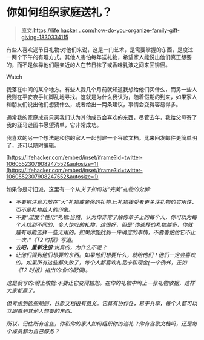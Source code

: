 # 你如何组织家庭送礼？

> 原文:[https://life hacker . com/how-do-you-organize-family-gift-giving-1830334115](https://lifehacker.com/how-do-you-organize-family-gift-giving-1830334115)

有些人喜欢送节日礼物:对他们来说，这是一门艺术，是需要掌握的东西，是度过一两个下午的有趣方式。其他人害怕每年送礼物，希望家人能说出他们真正想要的，而不是依靠他们最亲近的人在节日袜子或香味乳液之间来回徘徊。

Watch

我落在中间的某个地方。有些人我几个月前就知道我想给他们买什么，而另一些人我则在平安夜手忙脚乱地寻找。这就是为什么我认为，随着假期的到来，如果家人和朋友们说出他们想要什么，或者给出一两条建议，事情会变得容易得多。

通常我的家庭成员只买我们认为其他成员会喜欢的东西，尽管去年，我给父母寄了我的亚马逊图书愿望清单，它非常成功。

我喜欢的另一个想法是和你的家人一起创建一个谷歌文档。比来回发邮件更简单明了，还可以随时编辑。

 [https://lifehacker.com/embed/inset/iframe?id=twitter-1060552307908247552&autosize=1](https://lifehacker.com/embed/inset/iframe?id=twitter-1060552307908247552&autosize=1) 

如果你是守旧派，这里有一个从[](https://www.nytimes.com/2016/12/12/science/science-of-gift-giving.html)*关于如何送“完美”礼物的分解:*

*   *不要把注意力放在“大”礼物或奢侈的礼物上:礼物接受者更关注礼物的实用性，而不是礼物给人的印象。*
*   *不要“过度个性化”礼物:当然，认为你非常了解你单子上的每个人，你可以为每个人找到不同的、令人惊叹的礼物，这很好，但是“你选择的礼物越多，你就越有可能选择一些无用的。如果你能找到一件确定的事情，不要害怕给它不止一次，”《T2 时报》写道。*
*   ***去吧，重新注册**:说真的，为什么不呢？*
*   *让他们得到他们想要的东西。如果他们想要什么，就给他们！他们一定会喜欢的。如果所有这些都失败了，每个人都喜欢礼品卡和现金(一个例外，正如《T2 时报》指出的:你的配偶)。*

*这是我写的:附上收据:不要让它变得尴尬。在你的礼物中附上一张礼物收据，这样大家都赢了。*

*但考虑到这些规则，谷歌文档很有意义。它具有协作性，易于共享，每个人都可以立即看到其他人想要的东西。*

*所以，记住所有这些，你和你的家人如何组织你的送礼？你有谷歌文档吗，还是每个成员都为自己服务？*